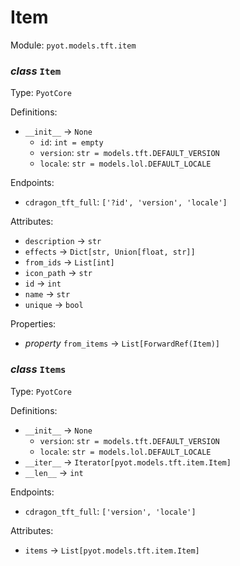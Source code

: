 # Item 

Module: `pyot.models.tft.item` 

### _class_ `Item`

Type: `PyotCore` 

Definitions: 
* `__init__` -> `None` 
  * `id`: `int = empty` 
  * `version`: `str = models.tft.DEFAULT_VERSION` 
  * `locale`: `str = models.lol.DEFAULT_LOCALE` 

Endpoints: 
* `cdragon_tft_full`: `['?id', 'version', 'locale']` 

Attributes: 
* `description` -> `str` 
* `effects` -> `Dict[str, Union[float, str]]` 
* `from_ids` -> `List[int]` 
* `icon_path` -> `str` 
* `id` -> `int` 
* `name` -> `str` 
* `unique` -> `bool` 

Properties: 
* _property_ `from_items` -> `List[ForwardRef(Item)]` 


### _class_ `Items`

Type: `PyotCore` 

Definitions: 
* `__init__` -> `None` 
  * `version`: `str = models.tft.DEFAULT_VERSION` 
  * `locale`: `str = models.lol.DEFAULT_LOCALE` 
* `__iter__` -> `Iterator[pyot.models.tft.item.Item]` 
* `__len__` -> `int` 

Endpoints: 
* `cdragon_tft_full`: `['version', 'locale']` 

Attributes: 
* `items` -> `List[pyot.models.tft.item.Item]` 



